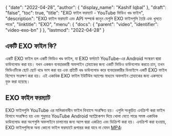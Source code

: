 {
  "date": "2022-04-28",
  "author": {
    "display_name": "Kashif Iqbal"
  },
  "draft": "false",
  "toc": true,
  "title": "EXO ফাইল ফরম্যাট - YouTube ভিডিও খণ্ড ফাইল",
  "description": "EXO ফাইল ফরম্যাট এবং API সম্পর্কে জানুন যেগুলি EXO ফাইলগুলি তৈরি এবং খুলতে পারে৷",
  "linktitle": "EXO",
  "menu": {
    "docs": {
      "parent": "video",
      "identifier": "video-exo-bn"
    }
  },
  "lastmod": "2022-04-28"
}

## একটি EXO ফাইল কি?

একটি EXO ফাইল হল একটি ভিডিও খণ্ড ফাইল, যা EXO ফর্ম্যাটে YouTube-এর Android সংস্করণ দ্বারা ডাউনলোড করা হয়। যখন একজন ব্যবহারকারী অফলাইন প্লেব্যাকের জন্য একটি ভিডিও ডাউনলোড করতে চান, তখন ভিডিওটিকে ছোট ছোট খণ্ডে ভাগ করা হয় এবং প্রতিটি খণ্ড ডাউনলোড করে ব্যবহারকারীর ডিভাইসে একটি EXO ফাইল হিসেবে সংরক্ষণ করা হয়। এই একাধিক EXO ফাইল ইউটিউব অ্যাপের মাধ্যমে অফলাইন প্লেব্যাকের জন্য একসাথে যুক্ত করা হয়েছে।

## EXO ফাইল ফরম্যাট

EXO ফাইলগুলি YouTube এর মালিকানাধীন ফাইল বিন্যাসে সংরক্ষিত হয়। এগুলি সংকুচিত এনক্রিপ্ট করা ফাইল হিসাবে সংরক্ষিত হয় এবং শুধুমাত্র YouTube Android অ্যাপ্লিকেশন দিয়ে খোলা যেতে পারে৷ সমস্ত একাধিক ডাউনলোড করা অংশগুলি অফলাইনে চালানোর জন্য অ্যাপ দ্বারা একত্রিত এবং ডিক্রিপ্ট করা হয়। এনক্রিপ্ট করা হওয়ায়, EXO ফাইলগুলিকে অন্য কোনো ফাইল ফরম্যাটে রূপান্তর করা যাবে না যেমন [MP4](/video/mp4/)৷

